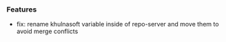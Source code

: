 ### Features

- fix: rename khulnasoft variable inside of repo-server and move them to avoid merge conflicts
